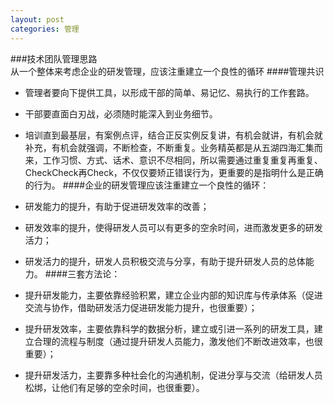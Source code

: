 ```yaml
---
layout: post
categories: 管理
---
```


###技术团队管理思路  
从一个整体来考虑企业的研发管理，应该注重建立一个良性的循环
####管理共识  
* 管理者要向下提供工具，以形成干部的简单、易记忆、易执行的工作套路。
* 干部要直面白刃战，必须随时能深入到业务细节。
* 培训直到最基层，有案例点评，结合正反实例反复讲，有机会就讲，有机会就补充，有机会就强调，不断检查，不断重复。业务精英都是从五湖四海汇集而来，工作习惯、方式、话术、意识不尽相同，所以需要通过重复重复再重复、CheckCheck再Check，不仅仅要矫正错误行为，更重要的是指明什么是正确的行为。
####企业的研发管理应该注重建立一个良性的循环：

* 研发能力的提升，有助于促进研发效率的改善；
* 研发效率的提升，使得研发人员可以有更多的空余时间，进而激发更多的研发活力；
* 研发活力的提升，研发人员积极交流与分享，有助于提升研发人员的总体能力。
####三套方法论：

* 提升研发能力，主要依靠经验积累，建立企业内部的知识库与传承体系（促进交流与协作，借助研发活力促进研发能力提升，也很重要）；
* 提升研发效率，主要依靠科学的数据分析，建立或引进一系列的研发工具，建立合理的流程与制度（通过提升研发人员能力，激发他们不断改进效率，也很重要）；
* 提升研发活力，主要靠多种社会化的沟通机制，促进分享与交流（给研发人员松绑，让他们有足够的空余时间，也很重要）。